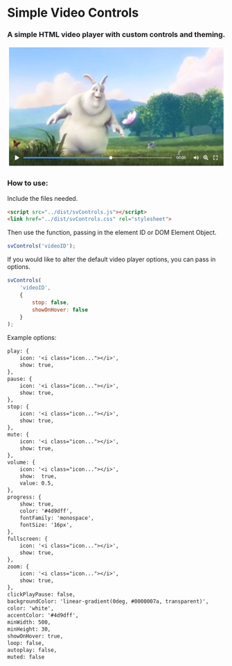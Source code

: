 # Simple Video Controls
### A simple HTML video player with custom controls and theming.

![SVC Example Image](example/svc-image-preview.jpg?raw=true "Example image")

### How to use:

Include the files needed.

```html
<script src="../dist/svControls.js"></script>
<link href="../dist/svControls.css" rel="stylesheet">
```

Then use the function, passing in the element ID or DOM Element Object.

```javascript
svControls('videoID');
```

If you would like to alter the default video player options, you can pass in options.

```javascript
svControls(
    'videoID',
    {
        stop: false,
        showOnHover: false
    }
);
```

Example options:

```
play: {
    icon: '<i class="icon..."></i>',
    show: true,
},
pause: {
    icon: '<i class="icon..."></i>',
    show: true,
},
stop: {
    icon: '<i class="icon..."></i>',
    show: true,
},
mute: {
    icon: '<i class="icon..."></i>',
    show: true,
},
volume: {
    icon: '<i class="icon..."></i>',
    show:  true,
    value: 0.5,
},
progress: {
    show: true,
    color: '#4d9dff',
    fontFamily: 'monospace',
    fontSize: '16px',
},
fullscreen: {
    icon: '<i class="icon..."></i>',
    show: true,
},
zoom: {
    icon: '<i class="icon..."></i>',
    show: true,
},
clickPlayPause: false,
backgroundColor: 'linear-gradient(0deg, #0000007a, transparent)',
color: 'white',
accentColor: '#4d9dff',
minWidth: 500,
minHeight: 30,
showOnHover: true,
loop: false,
autoplay: false,
muted: false
```